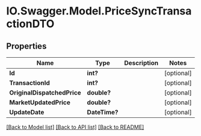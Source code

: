 # IO.Swagger.Model.PriceSyncTransactionDTO
## Properties

Name | Type | Description | Notes
------------ | ------------- | ------------- | -------------
**Id** | **int?** |  | [optional] 
**TransactionId** | **int?** |  | [optional] 
**OriginalDispatchedPrice** | **double?** |  | [optional] 
**MarketUpdatedPrice** | **double?** |  | [optional] 
**UpdateDate** | **DateTime?** |  | [optional] 

[[Back to Model list]](../README.md#documentation-for-models) [[Back to API list]](../README.md#documentation-for-api-endpoints) [[Back to README]](../README.md)

